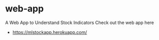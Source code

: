 # web-app
A Web App to Understand Stock Indicators
Check out the web app here
- https://mlstockapp.herokuapp.com/
